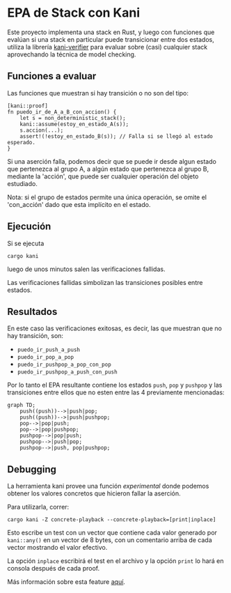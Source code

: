 # EPA de Stack con Kani

Este proyecto implementa una stack en Rust, y luego con funciones que evalúan si una stack en particular puede
transicionar entre dos estados, utiliza la librería [kani-verifier](https://github.com/model-checking/kani) para
evaluar sobre (casi) cualquier stack aprovechando la técnica de model checking.

## Funciones a evaluar

Las funciones que muestran si hay transición o no son del tipo:

```
[kani::proof]
fn puedo_ir_de_A_a_B_con_accion() {
    let s = non_deterministic_stack();
    kani::assume(estoy_en_estado_A(s));
    s.accion(...);
    assert!(!estoy_en_estado_B(s)); // Falla si se llegó al estado esperado.
}
```

Si una aserción falla, podemos decir que se puede ir desde algun estado que pertenezca al grupo A, a algún estado que 
pertenezca al grupo B, mediante la 'acción', que puede ser cualquier operación del objeto estudiado.

Nota: si el grupo de estados permite una única operación, se omite el 'con_acción' dado que esta implícito en el estado.

## Ejecución

Si se ejecuta

```
cargo kani
```

luego de unos minutos salen las verificaciones fallidas. 

Las verificaciones fallidas simbolizan las transiciones posibles entre estados.

## Resultados

En este caso las verificaciones exitosas, es decir, las que muestran que no hay transición, son:

- `puedo_ir_push_a_push`
- `puedo_ir_pop_a_pop`
- `puedo_ir_pushpop_a_pop_con_pop`
- `puedo_ir_pushpop_a_push_con_push`

Por lo tanto el EPA resultante contiene los estados `push`, `pop` y `pushpop` y las transiciones entre ellos que no esten entre
las 4 previamente mencionadas:

```mermaid
graph TD;
    push((push))-->|push|pop;
    push((push))-->|push|pushpop;
    pop-->|pop|push;
    pop-->|pop|pushpop;
    pushpop-->|pop|push;
    pushpop-->|push|pop;
    pushpop-->|push, pop|pushpop;
```

## Debugging

La herramienta kani provee una función *experimental* donde podemos obtener los valores concretos que hicieron fallar la aserción.

Para utilizarla, correr:
```
cargo kani -Z concrete-playback --concrete-playback=[print|inplace]
```

Esto escribe un test con un vector que contiene cada valor generado por `kani::any()` en un vector de 8 bytes, con un comentario
arriba de cada vector mostrando el valor efectivo.

La opción `inplace` escribirá el test en el archivo y la opción `print` lo hará en consola después de cada proof.

Más información sobre esta feature [aquí](https://model-checking.github.io/kani/reference/experimental/concrete-playback.html).